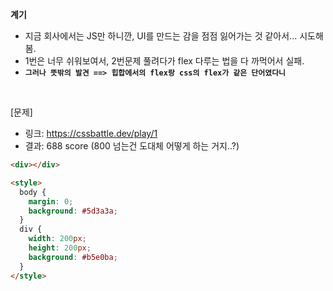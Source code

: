 **계기**
* 지금 회사에서는 JS만 하니깐, UI를 만드는 감을 점점 잃어가는 것 같아서... 시도해봄. <br>
* 1번은 너무 쉬워보여서, 2번문제 풀려다가 flex 다루는 법을 다 까먹어서 실패. <br>
* **`그러나 뜻밖의 발견 ==> 힙합에서의 flex랑 css의 flex가 같은 단어였다니 `**

<br>

[문제] 
* 링크: https://cssbattle.dev/play/1
* 결과: 688 score (800 넘는건 도대체 어떻게 하는 거지..?)

```html
<div></div>

<style>
  body {
    margin: 0;
    background: #5d3a3a;
  }
  div {
    width: 200px;
    height: 200px;
    background: #b5e0ba;
  }
</style>
```
